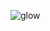 ![glow](https://user-images.githubusercontent.com/3452573/106487708-f1c8eb00-6480-11eb-8b7c-fd0b94916db4.gif)
